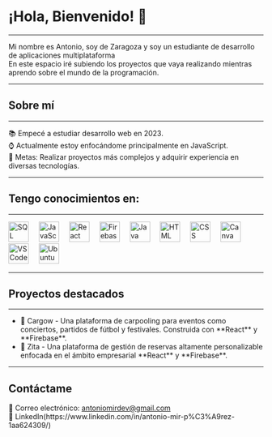 <h1 align="left">¡Hola, Bienvenido! 👋</h1>

<hr>

<p align="left">Mi nombre es Antonio, soy de Zaragoza y soy un estudiante de desarrollo de aplicaciones multiplataforma <br>En este espacio iré subiendo los proyectos que vaya realizando mientras aprendo sobre el mundo de la programación.</p>

<hr>

<h2 align="left">Sobre mí</h2>

<hr>

<p align="left">📚 Empecé a estudiar desarrollo web en 2023.<br>⌚ Actualmente estoy enfocándome principalmente en JavaScript.<br>🎯 Metas: Realizar proyectos más complejos y adquirir experiencia en diversas tecnologías.</p>

<hr>

<h2 align="left">Tengo conocimientos en:</h2>

<hr>

<div align="left">
  <img src="https://cdn.jsdelivr.net/gh/devicons/devicon@latest/icons/azuresqldatabase/azuresqldatabase-original.svg" height="40" alt="SQL logo" />
  <img width="12" />
  
  <img src="https://devicon-website.vercel.app/api/javascript/original.svg" height="40" alt="JavaScript Logo">
  <img width="12" />
  
  <img src="https://devicon-website.vercel.app/api/react/original.svg" height="40" alt="React Logo">
  <img width="12" />
  
  <img src="https://devicon-website.vercel.app/api/firebase/plain.svg" height="40" alt="Firebase Logo">
  <img width="12" />
  
  <img src="https://cdn.jsdelivr.net/gh/devicons/devicon@latest/icons/java/java-original-wordmark.svg" height="40" alt="Java logo" />
  <img width="12" />
  
  <img src="https://cdn.jsdelivr.net/gh/devicons/devicon@latest/icons/html5/html5-original.svg" height="40" alt="HTML logo" />
  <img width="12" />
  
  <img src="https://cdn.jsdelivr.net/gh/devicons/devicon@latest/icons/css3/css3-original.svg" height="40" alt="CSS logo" />
  <img width="12" />
  
  <img src="https://cdn.jsdelivr.net/gh/devicons/devicon@latest/icons/canva/canva-original.svg" height="40" alt="Canva logo" />
  <img width="12" />
  
  <img src="https://cdn.jsdelivr.net/gh/devicons/devicon@latest/icons/vscode/vscode-original.svg" height="40" alt="VSCode logo" />
  <img width="12" />
  
  <img src="https://cdn.jsdelivr.net/gh/devicons/devicon@latest/icons/ubuntu/ubuntu-original.svg" height="40" alt="Ubuntu logo" />
  <img width="12" />
</div>

<hr>

<h2 align="left">Proyectos destacados</h2>

<hr>

<ul>
  <li>🔹 Cargow - Una plataforma de carpooling para eventos como conciertos, partidos de fútbol y festivales. Construida con **React** y **Firebase**.</li>
  <li>🔹 Zita - Una plataforma de gestión de reservas altamente personalizable enfocada en el ámbito empresarial **React** y **Firebase**.</li>

</ul>

<hr>

<h2 align="left">Contáctame</h2>

<p align="left">
  📧 Correo electrónico: <a href="mailto:antoniomirdev@gmail.com">antoniomirdev@gmail.com</a><br>
  🔗 LinkedIn(https://www.linkedin.com/in/antonio-mir-p%C3%A9rez-1aa624309/)
</p>
